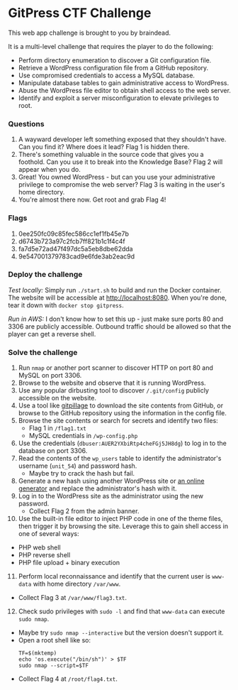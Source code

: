 # GitPress CTF Challenge

This web app challenge is brought to you by braindead.

It is a multi-level challenge that requires the player to do the following:
- Perform directory enumeration to discover a Git configuration file.
- Retrieve a WordPress configuration file from a GitHub repository.
- Use compromised credentials to access a MySQL database.
- Manipulate database tables to gain administrative access to WordPress.
- Abuse the WordPress file editor to obtain shell access to the web server.
- Identify and exploit a server misconfiguration to elevate privileges to root.

### Questions

1. A wayward developer left something exposed that they shouldn't have. Can you find it? Where does it lead? Flag 1 is hidden there.
2. There's something valuable in the source code that gives you a foothold. Can you use it to break into the Knowledge Base? Flag 2 will appear when you do.
3. Great! You owned WordPress - but can you use your administrative privilege to compromise the web server? Flag 3 is waiting in the user's home directory.
4. You're almost there now. Get root and grab Flag 4!

### Flags

1. 0ee250fc09c85fec586cc1ef1fb45e7b
2. d6743b723a97c2fcb7ff821b1c1f4c4f
3. fa7d5e72ad47f497dc5a5eb8dbe62dda
4. 9e547001379783cad9e6fde3ab2eac9d

### Deploy the challenge

*Test locally:* Simply run `./start.sh` to build and run the Docker container. The website will be accessible at [http://localhost:8080](http://localhost:8080). When you're done, tear it down with `docker stop gitpress`.

*Run in AWS:* I don't know how to set this up - just make sure ports 80 and 3306 are publicly accessible. Outbound traffic should be allowed so that the player can get a reverse shell.

### Solve the challenge

1. Run `nmap` or another port scanner to discover HTTP on port 80 and MySQL on port 3306.
2. Browse to the website and observe that it is running WordPress.
3. Use any popular dirbusting tool to discover `/.git/config` publicly accessible on the website.
4. Use a tool like [gitpillage](https://github.com/koto/gitpillage) to download the site contents from GitHub, or browse to the GitHub repository using the information in the config file.
5. Browse the site contents or search for secrets and identify two files:
   - Flag 1 in `/flag1.txt`
   - MySQL credentials in `/wp-config.php`
6. Use the credentials (`dbuser:AUER2YXbiRtp4cheFGj5JH8dg`) to log in to the database on port 3306.
7. Read the contents of the `wp_users` table to identify the administrator's username (`unit_54`) and password hash.
   - Maybe try to crack the hash but fail.
8. Generate a new hash using another WordPress site or [an online generator](https://www.useotools.com/wordpress-password-hash-generator) and replace the administrator's hash with it.
9. Log in to the WordPress site as the administrator using the new password.
   - Collect Flag 2 from the admin banner.
10. Use the built-in file editor to inject PHP code in one of the theme files, then trigger it by browsing the site. Leverage this to gain shell access in one of several ways:
   - PHP web shell
   - PHP reverse shell
   - PHP file upload + binary execution
11. Perform local reconnaissance and identify that the current user is `www-data` with home directory `/var/www`.
   - Collect Flag 3 at `/var/www/flag3.txt`.
12. Check sudo privileges with `sudo -l` and find that `www-data` can execute `sudo nmap`.
   - Maybe try `sudo nmap --interactive` but the version doesn't support it.
   - Open a root shell like so:
     ```
     TF=$(mktemp)
     echo 'os.execute("/bin/sh")' > $TF
     sudo nmap --script=$TF
     ```
   - Collect Flag 4 at `/root/flag4.txt`.
